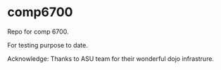 # comp6700

Repo for comp 6700.

For testing purpose to date.

Acknowledge: Thanks to ASU team for their wonderful dojo infrastrure.
